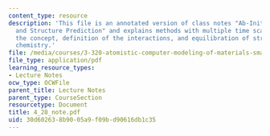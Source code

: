 ```yaml
---
content_type: resource
description: 'This file is an annotated version of class notes "Ab-Initio Thermodynamics
  and Structure Prediction" and explains methods with multiple time scales, coarse-graining:
  the concept, definition of the interactions, and equilibration of structure and
  chemistry.'
file: /media/courses/3-320-atomistic-computer-modeling-of-materials-sma-5107-spring-2005/30d602638b9005a9f09bd90616db1c35_4_28_note.pdf
file_type: application/pdf
learning_resource_types:
- Lecture Notes
ocw_type: OCWFile
parent_title: Lecture Notes
parent_type: CourseSection
resourcetype: Document
title: 4_28_note.pdf
uid: 30d60263-8b90-05a9-f09b-d90616db1c35
---
```

